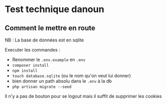 # Test technique danoun

## Comment le mettre en route

NB : La base de données est en sqlite

Executer les commandes :

- Renommer le `.env.example` en `.env`
- `composer install`
- `npm install`
- `touch database.sqlite` (ou le nom qu'on veut lui donner)
- bien donner un path absolu dans le `.env` à la db
- `php artisan migrate --seed`

Il n'y a pas de bouton pour se logout mais il suffit de supprimer les cookies
